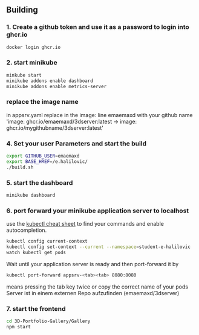 
## Building
### 1. Create a github token and use it as a password to login into ghcr.io
```bash
docker login ghcr.io
```
### 2. start minikube
```bash
minkube start
minikube addons enable dashboard
minikube addons enable metrics-server
```
### replace the image name 

in appsrv.yaml replace in the image: line emaemaxd with your github name
'image: ghcr.io/emaemaxd/3dserver:latest -> image: ghcr.io/mygithubname/3dserver:latest'


### 4. Set your user Parameters and start the build

```bash
export GITHUB_USER=emaemaxd
export BASE_HREF=/e.halilovic/
./build.sh
```

### 5. start the dashboard
```bash
minikube dashboard
```

### 6. port forward your minikube application server to localhost
use the [kubectl cheat sheet](https://kubernetes.io/docs/reference/kubectl/cheatsheet/) to find your commands and enable autocompletion.
```bash
kubectl config current-context
kubectl config set-context --current --namespace=student-e-halilovic
watch kubectl get pods
```

Wait until your application server is ready and then port-forward it by
```bash
kubectl port-forward appsrv-<tab><tab> 8080:8080
```
<tab><tab> means pressing the tab key twice or copy the correct name of your pods
Server ist in einem externen Repo aufzufinden (emaemaxd/3dserver)

### 7. start the frontend

```bash
cd 3D-Portfolio-Gallery/Gallery
npm start   
```
